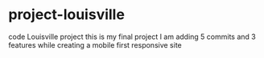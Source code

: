 # project-louisville

code Louisville project
this is my final project I am adding 5 commits and 3 features while creating a mobile first responsive site
